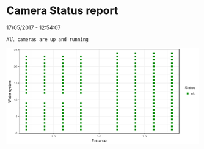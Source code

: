 Camera Status report
================
17/05/2017 - 12:54:07

    All cameras are up and running

![](camreport_files/figure-markdown_github/unnamed-chunk-2-1.png)
